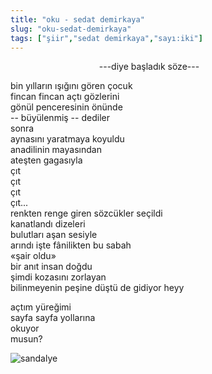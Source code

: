 ```yaml
---
title: "oku - sedat demirkaya"
slug: "oku-sedat-demirkaya"
tags: ["şiir","sedat demirkaya","sayı:iki"]
---
```

                                    ---diye başladık söze---

bin yılların ışığını gören çocuk\
fincan fincan açtı gözlerini\
gönül penceresinin önünde\
-- büyülenmiş -- dediler\
sonra\
aynasını yaratmaya koyuldu\
anadilinin mayasından\
ateşten gagasıyla\
çıt\
çıt\
çıt\
çıt...\
renkten renge giren sözcükler seçildi\
kanatlandı dizeleri\
bulutları aşan sesiyle\
arındı işte fânilikten bu sabah\
«şair oldu»\
bir anıt insan doğdu\
şimdi kozasını zorlayan\
bilinmeyenin peşine düştü de gidiyor heyy

açtım yüreğimi\
sayfa sayfa yollarına\
okuyor\
musun?

![sandalye](/img/ky02_02_zaferyalcinpinar.jpg)
